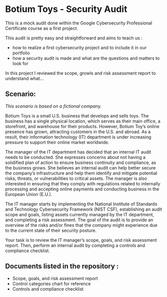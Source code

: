 # Botium Toys - Security Audit
This is a mock audit done within the Google Cybersecurity Professional Certificate course as a first project. 

This audit is pretty easy and straightforward and aims to teach us :
  - how to realize a first cybersecurity project and to include it in our portfolio
  - how a security audit is made and what are the questions and matters to look for

In this project I reviewed the scope, growls and risk assessment report to understand what...

<h2>Scenario:</h2>

*This scenario is based on a fictional company.*

Botium Toys is a small U.S. business that develops and sells toys. The business has a single physical location, which serves as their main office, a storefront, and warehouse for their products. However, Botium Toy’s online presence has grown, attracting customers in the U.S. and abroad. As a result, their information technology (IT) department is under increasing pressure to support their online market worldwide. 

The manager of the IT department has decided that an internal IT audit needs to be conducted. She expresses concerns about not having a solidified plan of action to ensure business continuity and compliance, as the business grows. She believes an internal audit can help better secure the company’s infrastructure and help them identify and mitigate potential risks, threats, or vulnerabilities to critical assets. The manager is also interested in ensuring that they comply with regulations related to internally processing and accepting online payments and conducting business in the European Union (E.U.).   

The IT manager starts by implementing the National Institute of Standards and Technology Cybersecurity Framework (NIST CSF), establishing an audit scope and goals, listing assets currently managed by the IT department, and completing a risk assessment. The goal of the audit is to provide an overview of the risks and/or fines that the company might experience due to the current state of their security posture.

Your task is to review the IT manager’s scope, goals, and risk assessment report. Then, perform an internal audit by completing a controls and compliance checklist.

<h2>Documents listed in the repository :</h2>

 - Scope, goals, and risk assessment report
 - Control categories chart for reference
 - Controls and compliance checklist
